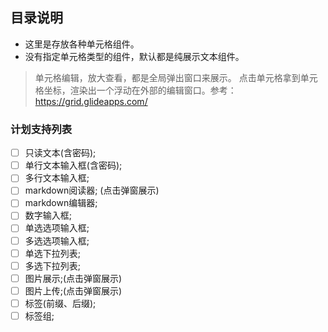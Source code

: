 ## 目录说明

- 这里是存放各种单元格组件。
- 没有指定单元格类型的组件，默认都是纯展示文本组件。

> 单元格编辑，放大查看，都是全局弹出窗口来展示。
> 点击单元格拿到单元格坐标，渲染出一个浮动在外部的编辑窗口。参考：https://grid.glideapps.com/


### 计划支持列表
-[ ] 只读文本(含密码);
-[ ] 单行文本输入框(含密码);
-[ ] 多行文本输入框;
-[ ] markdown阅读器; (点击弹窗展示)
-[ ] markdown编辑器;
-[ ] 数字输入框;
-[ ] 单选选项输入框;
-[ ] 多选选项输入框;
-[ ] 单选下拉列表;
-[ ] 多选下拉列表;
-[ ] 图片展示;(点击弹窗展示)
-[ ] 图片上传;(点击弹窗展示)
-[ ] 标签(前缀、后缀);
-[ ] 标签组;
